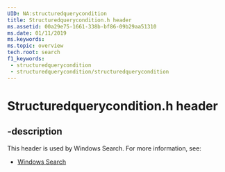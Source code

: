 ```yaml
---
UID: NA:structuredquerycondition
title: Structuredquerycondition.h header
ms.assetid: 00a29e75-1661-338b-bf86-09b29aa51310
ms.date: 01/11/2019
ms.keywords: 
ms.topic: overview
tech.root: search
f1_keywords:
 - structuredquerycondition
 - structuredquerycondition/structuredquerycondition
---
```


# Structuredquerycondition.h header


## -description

This header is used by Windows Search. For more information, see:

- [Windows Search](../_search/index.md)

